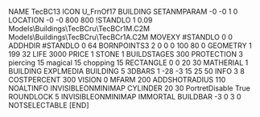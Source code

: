 NAME TecBC13
ICON U_FrnOf17
BUILDING
SETANMPARAM -0 -0 1 0
LOCATION -0 -0 800 800
!STANDLO      1 0.09 Models\Buildings\TecBCru\TecBCr1M.C2M Models\Buildings\TecBCru\TecBCr1A.C2M
MOVEXY #STANDLO   0 0
ADDHDIR #STANDLO 0 64
BORNPOINTS3 2 0 0 0 100 80 0
GEOMETRY 1 199 32
LIFE     3000
PRICE 1 STONE 1
BUILDSTAGES 300
PROTECTION 3 piercing 15 magical 15 chopping 15
RECTANGLE    0 0 20 30
MATHERIAL 1 BUILDING
EXPLMEDIA BUILDING 5
3DBARS 1 -28 -3 15 25 50
INFO 3 8
COSTPERCENT 300
VISION 0
MFARM 200
ADDSHOTRADIUS 110
NOALTINFO
INVISIBLEONMINIMAP
CYLINDER 20 30
PortretDisable True
ROUNDLOCK 5
INVISIBLEONMINIMAP
IMMORTAL
BUILDBAR -3 0 3 0
NOTSELECTABLE
[END]
